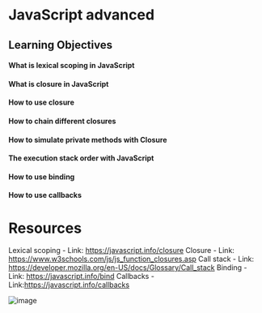 # JavaScript advanced

## Learning Objectives

#### What is lexical scoping in JavaScript
#### What is closure in JavaScript
#### How to use closure
#### How to chain different closures
#### How to simulate private methods with Closure
#### The execution stack order with JavaScript
#### How to use binding
#### How to use callbacks

# Resources

Lexical scoping - Link: https://javascript.info/closure
Closure - Link: https://www.w3schools.com/js/js_function_closures.asp
Call stack - Link: https://developer.mozilla.org/en-US/docs/Glossary/Call_stack
Binding - Link: https://javascript.info/bind
Callbacks - Link:https://javascript.info/callbacks

![image](https://github.com/AAndrews-1982/holbertonschool-web_front_end/assets/116847683/fada62e6-1830-425b-9c7b-84edc74b9578)
